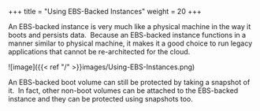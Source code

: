 +++
title = "Using EBS-Backed Instances"
weight = 20
+++

An EBS-backed instance is very much like a physical machine in the way it boots and persists data.  Because an EBS-backed instance functions in a manner similar to physical machine, it makes it a good choice to run legacy applications that cannot be re-architected for the cloud.  

![image]({{< ref "/" >}}images/Using-EBS-Instances.png)

An EBS-backed boot volume can still be protected by taking a snapshot of it.  In fact, other non-boot volumes can be attached to the EBS-backed instance and they can be protected using snapshots too. 

